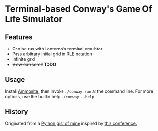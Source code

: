 # Terminal-based Conway's Game Of Life Simulator
## Features
- Can be run with Lanterna's terminal emulator
- Pass arbitrary initial grid in RLE notation
- Infinite grid
- ~~View can scroll~~ **TODO**
## Usage
Install [Ammonite,](https://ammonite.io/) then invoke `./conway run` at the command line. For more options, use the builtin help `./conway --help`.
## History
Originated from a [Python gist of mine](https://gist.github.com/bbjubjub2494/95799b35e2d3aac54cdd0e4a7c8d2037) inspired by [this conference.](https://youtu.be/o9pEzgHorH0?t=1032)
